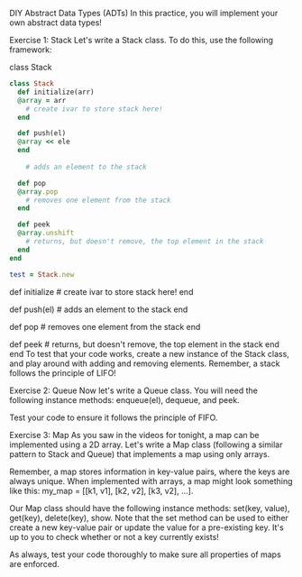 DIY Abstract Data Types (ADTs)
In this practice, you will implement your own abstract data types!

Exercise 1: Stack
Let's write a Stack class. To do this, use the following framework:

class Stack
```ruby
class Stack
  def initialize(arr)
  @array = arr
    # create ivar to store stack here!
  end

  def push(el)
  @array << ele
  end
  
    # adds an element to the stack

  def pop
  @array.pop
    # removes one element from the stack
  end

  def peek
  @array.unshift
    # returns, but doesn't remove, the top element in the stack
  end
end

test = Stack.new

```


  def initialize
    # create ivar to store stack here!
  end

  def push(el)
    # adds an element to the stack
  end

  def pop
    # removes one element from the stack
  end

  def peek
    # returns, but doesn't remove, the top element in the stack
  end
end
To test that your code works, create a new instance of the Stack class, and play around with adding and removing elements. Remember, a stack follows the principle of LIFO!

Exercise 2: Queue
Now let's write a Queue class. You will need the following instance methods: enqueue(el), dequeue, and peek.

Test your code to ensure it follows the principle of FIFO.

Exercise 3: Map
As you saw in the videos for tonight, a map can be implemented using a 2D array. Let's write a Map class (following a similar pattern to Stack and Queue) that implements a map using only arrays.

Remember, a map stores information in key-value pairs, where the keys are always unique. When implemented with arrays, a map might look something like this: my_map = [[k1, v1], [k2, v2], [k3, v2], ...].

Our Map class should have the following instance methods: set(key, value), get(key), delete(key), show. Note that the set method can be used to either create a new key-value pair or update the value for a pre-existing key. It's up to you to check whether or not a key currently exists!

As always, test your code thoroughly to make sure all properties of maps are enforced.
